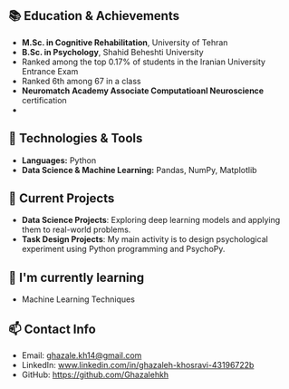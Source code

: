  ## 📚 Education & Achievements
 - **M.Sc. in Cognitive Rehabilitation**, University of Tehran
 - **B.Sc. in Psychology**, Shahid Beheshti University
 -  Ranked among the top 0.17% of students in the Iranian University Entrance Exam
 -  Ranked 6th among 67 in a class
 - **Neuromatch Academy Associate Computatioanl Neuroscience** certification
 - 
## 🔧 Technologies & Tools
 - **Languages:** Python
  - **Data Science & Machine Learning:** Pandas, NumPy, Matplotlib

 ## 🚀 Current Projects
 - **Data Science Projects**: Exploring deep learning models and applying them to real-world problems.
 - **Task Design Projects**: My main activity is to design psychological experiment using Python programming and PsychoPy.
     
 ## 🌱 I'm currently learning
  - Machine Learning Techniques
 
 ## 📫 Contact Info
 - Email: ghazale.kh14@gmail.com
 - LinkedIn: www.linkedin.com/in/ghazaleh-khosravi-43196722b
 - GitHub: https://github.com/Ghazalehkh
